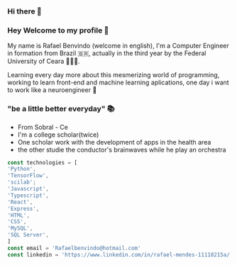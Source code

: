 ### Hi there 👋

### Hey Welcome to my profile 👋

My name is Rafael Benvindo (welcome in english), I'm a Computer Engineer in formation from Brazil 🇧🇷, actually in the third year by the Federal University of Ceara  👨🏽‍💻.

Learning every day more  about this mesmerizing world of programming, working  to learn front-end and machine learning aplications, one day i want to work like a neuroengineer 🧠

### "be a little better everyday" 📚

- From Sobral - Ce
- I'm a college scholar(twice)
- One scholar work with the development of apps in the health area
- the other studie the conductor's brainwaves while he play an orchestra 

```javascript
const technologies = [
'Python',
'TensorFlow',
'scilab';
'Javascript',
'Typescript',
'React',
'Express',
'HTML',
'CSS',
'MySQL',
'SQL Server',
]
const email = 'Rafaelbenvindo@hotmail.com'
const linkedin = 'https://www.linkedin.com/in/rafael-mendes-11118215a/'
```
